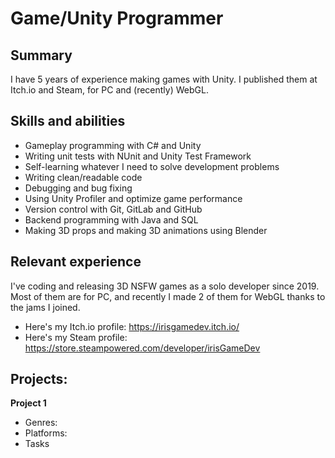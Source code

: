 # Game/Unity Programmer

## Summary
I have 5 years of experience making games with Unity. I published them at Itch.io and Steam, for PC and (recently) WebGL.


## Skills and abilities
- Gameplay programming with C# and Unity
- Writing unit tests with NUnit and Unity Test Framework
- Self-learning whatever I need to solve development problems
- Writing clean/readable code
- Debugging and bug fixing
- Using Unity Profiler and optimize game performance
- Version control with Git, GitLab and GitHub
- Backend programming with Java and SQL
- Making 3D props and making 3D animations using Blender


## Relevant experience
I've coding and releasing 3D NSFW games as a solo developer since 2019.
Most of them are for PC, and recently I made 2 of them for WebGL thanks to the
jams I joined.

- Here's my Itch.io profile: https://irisgamedev.itch.io/
- Here's my Steam profile: https://store.steampowered.com/developer/irisGameDev

## Projects:
**Project 1**
- Genres:
- Platforms:
- Tasks
